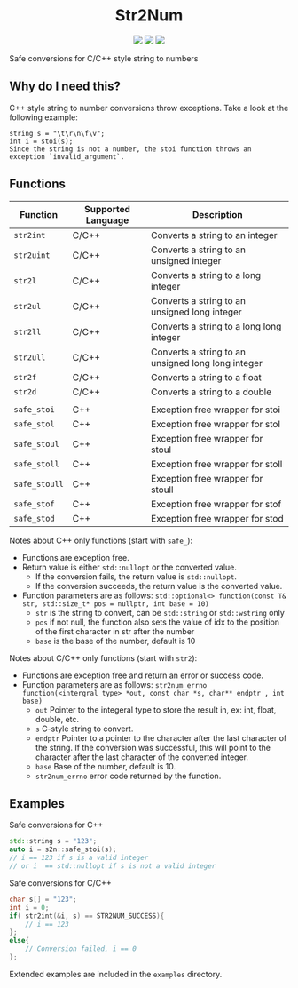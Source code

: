 <h align="center"> 
<h1> Str2Num </h1>
</h>
<p align="center">
    <img src=https://img.shields.io/github/license/kshitej/str2Num>
    <img src=https://img.shields.io/badge/Powered%20By-C%2B%2B-blue>
    <img src=https://img.shields.io/github/languages/code-size/kshitej/str2Num?color=purple>
</p>
Safe conversions for C/C++ style string to numbers

## Why do I need this?
C++ style string to number conversions throw exceptions.
Take a look at the following example:
```
string s = "\t\r\n\f\v";   
int i = stoi(s);
Since the string is not a number, the stoi function throws an exception `invalid_argument`.
```

## Functions
| Function   | Supported Language | Description |
| ----------- | ----------- | ----------- |
| `str2int` | C/C++ | Converts a string to an integer |
| `str2uint` | C/C++ | Converts a string to an unsigned integer |
| `str2l` | C/C++ | Converts a string to a long integer |
| `str2ul` | C/C++ | Converts a string to an unsigned long integer |
| `str2ll` | C/C++ | Converts a string to a long long integer |
| `str2ull` | C/C++ | Converts a string to an unsigned long long integer |
| `str2f` | C/C++ | Converts a string to a float |
| `str2d` | C/C++ | Converts a string to a double |
|  |  |  |
| `safe_stoi` | C++ | Exception free wrapper for stoi |
| `safe_stol` | C++ | Exception free wrapper for stol |
| `safe_stoul` | C++ | Exception free wrapper for stoul |
| `safe_stoll` | C++ | Exception free wrapper for stoll |
| `safe_stoull` | C++ | Exception free wrapper for stoull |
| `safe_stof` | C++ | Exception free wrapper for stof |
| `safe_stod` | C++ | Exception free wrapper for stod |


Notes about C++ only functions (start with `safe_`): 
 - Functions are exception free.
 - Return value is either `std::nullopt` or the converted value.
    - If the conversion fails, the return value is `std::nullopt`.
    - If the conversion succeeds, the return value is the converted value.
 - Function parameters are as follows: 
    `std::optional<> function(const T& str, std::size_t* pos = nullptr, int base = 10)`
    - `str` is the string to convert, can be `std::string` or `std::wstring` only
    - `pos` if not null, the function also sets the value of idx to the position of the first character in str after the number
    - `base` is the base of the number, default is 10

Notes about C/C++ only functions (start with `str2`): 
 - Functions are exception free and return an error or success code.
 - Function parameters are as follows: 
    `str2num_errno function(<intergral_type> *out, const char *s, char** endptr , int base)`
    - `out` Pointer to the integeral type to store the result in, ex: int, float, double, etc.
    - `s` C-style string to convert.
    - `endptr` Pointer to a pointer to the character after the last character
    of the string. If the conversion was successful, this will point
    to the character after the last character of the converted integer.
    - `base` Base of the number, default is 10.
    - `str2num_errno` error code returned by the function.

## Examples
Safe conversions for C++
```cpp
std::string s = "123";
auto i = s2n::safe_stoi(s);
// i == 123 if s is a valid integer
// or i  == std::nullopt if s is not a valid integer
```

Safe conversions for C/C++
```c
char s[] = "123";
int i = 0;
if( str2int(&i, s) == STR2NUM_SUCCESS){
    // i == 123
};
else{
    // Conversion failed, i == 0
};
```

Extended examples are included in the `examples` directory.
